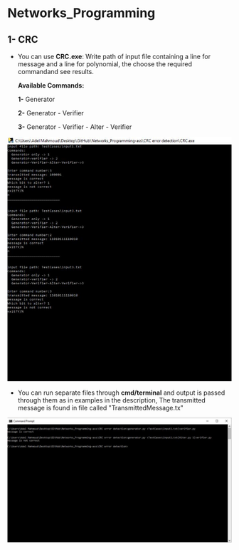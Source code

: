 # Networks_Programming
## 1- CRC
 - You can use **CRC.exe**: Write path of input file containing a line for message and a line for polynomial, the choose the required        commandand see results.
 
    **Available Commands:**
    
     **1-** Generator
     
     **2-** Generator - Verifier
     
     **3-** Generator - Verifier - Alter - Verifier
 
 ![Picture](https://raw.githubusercontent.com/adelmaek/Networks_Programming-ass/master/CRC%20error%20detection/ScreenShots/input1%20and%20input%203%20in%20EXE%20file.JPG)

- You can run separate files through **cmd/terminal** and output is passed through them as in examples in the description, The transmitted message is found in file called "TransmittedMessage.tx"

![Picture](https://raw.githubusercontent.com/adelmaek/Networks_Programming-ass/master/CRC%20error%20detection/ScreenShots/gen%20input.txt%20l%20alter%201%20l%20ver.JPG)
